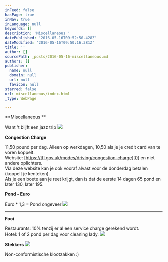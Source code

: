 ```yaml
---
inFeed: false
hasPage: true
inNav: true
inLanguage: null
keywords: []
description: 'Miscellaneous '
datePublished: '2016-05-16T09:52:50.428Z'
dateModified: '2016-05-16T09:50:16.381Z'
title: ''
author: []
sourcePath: _posts/2016-05-16-miscellaneous.md
authors: []
publisher:
  name: null
  domain: null
  url: null
  favicon: null
starred: false
url: miscellaneous/index.html
_type: WebPage

---
```

**Miscellaneous **

Want 't blijft een jazz trip
![](https://the-grid-user-content.s3-us-west-2.amazonaws.com/cc508c4f-17e3-4317-a660-26e50e191dfa.jpg)

**Congestion Charge**

11,50 pound per dag. Alleen op werkdagen, 10,50 als je je credit card van te voren koppelt.  
Website: [https://tfl.gov.uk/modes/driving/congestion-charge][0] en niet andere oplichters.  
Via deze website kan je ook vooraf alvast voor de donderdag betalen (koppelt je kenteken).  
Als je een boete aan je reet krijgt, dan is dat de eerste 14 dagen 65 pond en later 130, later 195\.

**Pond - Euro**

Euro \* 1,3 = Pond ongeveer
![](https://the-grid-user-content.s3-us-west-2.amazonaws.com/3cf4abc0-2b09-48e0-8e96-a2efbd5fcf15.jpg)

****

**Fooi**

Restaurants: 10% tenzij er al een service charge gerekend wordt.  
Hotel: 1 of 2 pond per dag voor cleaning lady.
![](https://the-grid-user-content.s3-us-west-2.amazonaws.com/d4bf856a-b991-49e9-b972-f315c3804e2e.jpg)

**Stekkers**
![](https://the-grid-user-content.s3-us-west-2.amazonaws.com/9c207ce3-b7dc-4113-b684-056c0101802b.jpg)

Non-conformistische klootzakken :)

[0]: https://tfl.gov.uk/modes/driving/congestion-charge